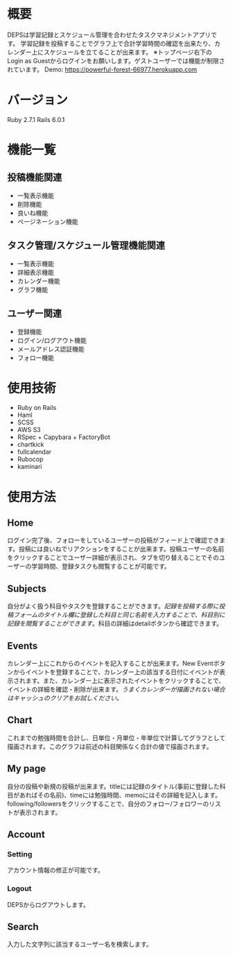 # 概要
  DEPSは学習記録とスケジュール管理を合わせたタスクマネジメントアプリです。
  学習記録を投稿することでグラフ上で合計学習時間の確認を出来たり、カレンダー上にスケジュールを立てることが出来ます。
  ※トップページ右下のLogin as Guestからログインをお願いします。ゲストユーザーでは機能が制限されています。
  Demo: https://powerful-forest-66977.herokuapp.com
# バージョン
  Ruby 2.7.1
  Rails 6.0.1
# 機能一覧
  ## 投稿機能関連
  - 一覧表示機能
  - 削除機能
  - 良いね機能
  - ページネーション機能

  ## タスク管理/スケジュール管理機能関連
  - 一覧表示機能
  - 詳細表示機能
  - カレンダー機能
  - グラフ機能

  ## ユーザー関連
  - 登録機能
  - ログイン/ログアウト機能
  - メールアドレス認証機能
  - フォロー機能

# 使用技術
  - Ruby on Rails
  - Haml
  - SCSS
  - AWS S3
  - RSpec + Capybara + FactoryBot
  - chartkick
  - fullcalendar
  - Rubocop
  - kaminari

# 使用方法
  ## Home
  ログイン完了後、フォローをしているユーザーの投稿がフィード上で確認できます。投稿には良いねでリアクションをすることが出来ます。投稿ユーザーの名前をクリックすることでユーザー詳細が表示され、タブを切り替えることでそのユーザーの学習時間、登録タスクも閲覧することが可能です。

  ## Subjects
  自分がよく扱う科目やタスクを登録することができます。*記録を投稿する際に投稿フォームのタイトル欄に登録した科目と同じ名前を入力することで、科目別に記録を閲覧することができます*。科目の詳細はdetailボタンから確認できます。

  ## Events
  カレンダー上にこれからのイベントを記入することが出来ます。New Eventボタンからイベントを登録することで、カレンダー上の該当する日付にイベントが表示されます。また、カレンダー上に表示されたイベントをクリックすることで、イベントの詳細を確認・削除が出来ます。*うまくカレンダーが描画されない場合はキャッシュのクリアをお試しください。*

  ## Chart
  これまでの勉強時間を合計し、日単位・月単位・年単位で計算してグラフとして描画されます。このグラフは前述の科目関係なく合計の値で描画されます。

  ## My page
  自分の投稿や新規の投稿が出来ます。titleには記録のタイトル(事前に登録した科目があればその名前)、timeには勉強時間、memoにはその詳細を記入します。
  following/followersをクリックすることで、自分のフォロー/フォロワーのリストが表示されます。

  ## Account
   ### Setting
   アカウント情報の修正が可能です。

   ### Logout
   DEPSからログアウトします。

  ## Search
  入力した文字列に該当するユーザー名を検索します。


